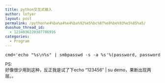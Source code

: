 ```yaml
---
title: python交互式输入
author: lofyer
layout: post
permalink: /python%e4%ba%a4%e4%ba%92%e5%bc%8f%e8%be%93%e5%85%a5/
duoshuo_thread_id:
  - 1234836220387786916
categories:
  - Program
---
```

<pre>cmd='echo "%s\n%s" | smbpasswd -s -a %s'%(password, password, self.login)
</pre>

PS:  
好像很少用到这种，反正我是试了下echo &#8220;123456&#8243; | su demo，果断出现两层。。